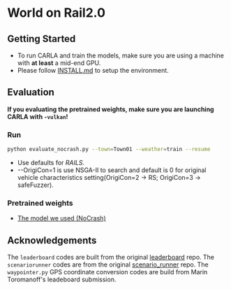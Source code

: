# World on Rail2.0


## Getting Started
* To run CARLA and train the models, make sure you are using a machine with **at least** a mid-end GPU.
* Please follow [INSTALL.md](https://github.com/dotchen/WorldOnRails/blob/release/docs/INSTALL.md) to setup the environment.


## Evaluation

**If you evaluating the pretrained weights, make sure you are launching CARLA with `-vulkan`!**

### Run
```bash
python evaluate_nocrash.py --town=Town01 --weather=train --resume
```
* Use defaults for _RAILS_.
* --OrigiCon=1 is use NSGA-II to search and default is 0 for original vehicle characteristics setting(OrigiCon=2 -> RS; OrigiCon=3 -> safeFuzzer).

### Pretrained weights
* [The model we used (NoCrash)](https://utexas.box.com/s/54m24gz5xwy1oagsqmgosch7pq561h2e)


## Acknowledgements
The `leaderboard` codes are built from the original [leaderboard](https://github.com/carla-simulator/leaderboard.git) repo.
The `scenariorunner` codes are from the original [scenario_runner](https://github.com/carla-simulator/scenario_runner.git) repo.
The `waypointer.py` GPS coordinate conversion codes are build from Marin Toromanoff's leadeboard submission.

